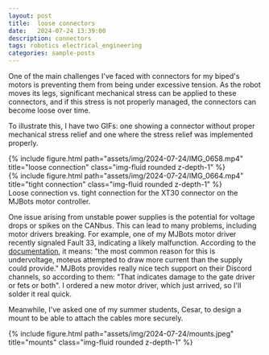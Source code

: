 ```yaml
---
layout: post
title:  loose connectors
date:   2024-07-24 13:39:00
description: connectors
tags: robotics electrical_engineering
categories: sample-posts
---
```



One of the main challenges I've faced with connectors for my biped's motors is preventing them from being under excessive tension.
As the robot moves its legs, significant mechanical stress can be applied to these connectors, and if this stress is not properly managed, the connectors can become loose over time.

To illustrate this, I have two GIFs: one showing a connector without proper mechanical stress relief and one where the stress relief was implemented properly. 

<div class="row justify-content-sm-center">
    <div class="col-sm-3 mt-3 mt-md-0">
        {% include figure.html path="assets/img/2024-07-24/IMG_0658.mp4" title="loose connection" class="img-fluid rounded z-depth-1" %}
    </div>
    <div class="col-sm-3 mt-3 mt-md-0">
        {% include figure.html path="assets/img/2024-07-24/IMG_0664.mp4" title="tight connection" class="img-fluid rounded z-depth-1" %}
    </div>
</div>
<div class="caption">
Loose connection vs. tight connection for the XT30 connector on the MJBots motor controller.
</div>

One issue arising from unstable power supplies is the potential for voltage drops or spikes on the CANbus.
This can lead to many problems, including motor drivers breaking.
For example, one of my MJBots motor driver recently signaled Fault 33, indicating a likely malfunction.
According to the [documentation](https://github.com/mjbots/moteus/blob/main/docs/reference.md), it means: "the most common reason for this is undervoltage, moteus attempted to draw more current than the supply could provide."
MJBots provides really nice tech support on their Discord channels, so according to them: "That indicates damage to the gate driver or fets or both". I ordered a new motor driver, which just arrived, so I'll solder it real quick.

Meanwhile, I've asked one of my summer students, Cesar, to design a mount to be able to attach the cables more securely.

<div class="row justify-content-sm-center">
    <div class="col-sm-6 mt-3 mt-md-0">
        {% include figure.html path="assets/img/2024-07-24/mounts.jpeg" title="mounts" class="img-fluid rounded z-depth-1" %}
    </div>
</div>







